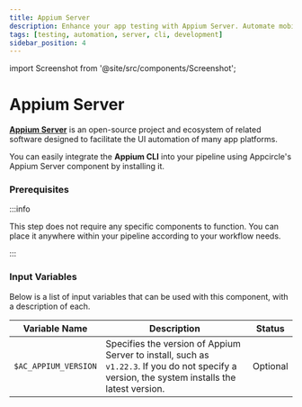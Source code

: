 ```yaml
---
title: Appium Server
description: Enhance your app testing with Appium Server. Automate mobile app testing across platforms for better efficiency and accuracy in development.
tags: [testing, automation, server, cli, development]
sidebar_position: 4
---
```



import Screenshot from '@site/src/components/Screenshot';

# Appium Server

[**Appium Server**](https://appium.io/docs/en/latest/) is an open-source project and ecosystem of related software designed to facilitate the UI automation of many app platforms.

You can easily integrate the **Appium CLI** into your pipeline using Appcircle's Appium Server component by installing it.

### Prerequisites

:::info

This step does not require any specific components to function. You can place it anywhere within your pipeline according to your workflow needs.

:::

### Input Variables

Below is a list of input variables that can be used with this component, with a description of each.

<Screenshot url='https://cdn.appcircle.io/docs/assets/BE2795-appiumInput.png' />

| Variable Name                 | Description                                    | Status           |
|-------------------------------|------------------------------------------------|------------------|
| `$AC_APPIUM_VERSION`          | Specifies the version of Appium Server to install, such as `v1.22.3`. If you do not specify a version, the system installs the latest version. | Optional |